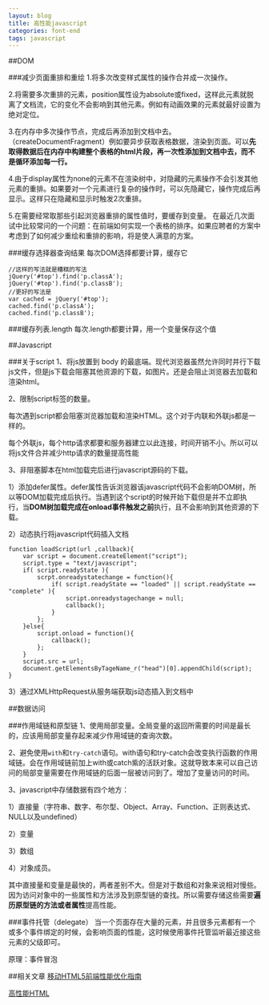 ```yaml
---
layout: blog
title: 高性能javascript
categories: font-end
tags: javascript
---
```

##DOM

###减少页面重排和重绘
1.将多次改变样式属性的操作合并成一次操作。

2.将需要多次重排的元素，position属性设为absolute或fixed，这样此元素就脱离了文档流，它的变化不会影响到其他元素。例如有动画效果的元素就最好设置为绝对定位。

3.在内存中多次操作节点，完成后再添加到文档中去。（createDocumentFragment）例如要异步获取表格数据，渲染到页面。可以**先取得数据后在内存中构建整个表格的html片段，再一次性添加到文档中去，而不是循环添加每一行。**

4.由于display属性为none的元素不在渲染树中，对隐藏的元素操作不会引发其他元素的重排。如果要对一个元素进行复杂的操作时，可以先隐藏它，操作完成后再显示。这样只在隐藏和显示时触发2次重排。

5.在需要经常取那些引起浏览器重排的属性值时，要缓存到变量。
在最近几次面试中比较常问的一个问题：在前端如何实现一个表格的排序。如果应聘者的方案中考虑到了如何减少重绘和重排的影响，将是使人满意的方案。

###缓存选择器查询结果
每次DOM选择都要计算，缓存它

	//这样的写法就是糟糕的写法
	jQuery('#top').find('p.classA');
	jQuery('#top').find('p.classB');
	//更好的写法是
	var cached = jQuery('#top'); 
	cached.find('p.classA'); 
	cached.find('p.classB');

###缓存列表.length
每次.length都要计算，用一个变量保存这个值

##Javascript

###关于script
1、将js放置到 body 的最底端。现代浏览器虽然允许同时并行下载js文件，但是js下载会阻塞其他资源的下载，如图片。还是会阻止浏览器去加载和渲染html。

2、限制script标签的数量。

每次遇到script都会阻塞浏览器加载和渲染HTML。这个对于内联和外联js都是一样的。

每个外联js，每个http请求都要和服务器建立以此连接，时间开销不小。所以可以将js文件合并减少http请求的数量提高性能

3、非阻塞脚本在html加载完后进行javascript源码的下载。

1）添加defer属性。defer属性告诉浏览器该javascript代码不会影响DOM树，所以等DOM加载完成后执行。当遇到这个script的时候开始下载但是并不立即执行，当**DOM树加载完成在onload事件触发之前**执行，且不会影响到其他资源的下载。

2）动态执行将javascript代码插入文档

	function loadScript(url ,callback){
		var script = document.createElement("script");
		script.type = "text/javascript";
		if( script.readyState ){
			scrpt.onreadystatechange = function(){
				if( script.readyState == "loaded" || script.readyState == "complete" ){
					script.onreadystagechange = null;
					callback();
				}
			};
		}else{
			script.onload = function(){
				callback();
			};
		}	
		script.src = url;
		document.getElementsByTageName_r("head")[0].appendChild(script);
	}

3）通过XMLHttpRequest从服务端获取js动态插入到文档中

##数据访问

###作用域链和原型链
1、使用局部变量。全局变量的返回所需要的时间是最长的，应该用局部变量存起来减少作用域链的查询次数。

2、避免使用`with`和`try-catch`语句。with语句和try-catch会改变执行函数的作用域链。会在作用域链前加上with或catch紫的活跃对象。这就导致本来可以自己访问的局部变量需要在作用域链的后面一层被访问到了。增加了变量访问的时间。

3、javascript中存储数据有四个地方：

1）直接量（字符串、数字、布尔型、Object、Array、Function、正则表达式、NULL以及undefined）

2）变量

3）数组

4）对象成员。

其中直接量和变量是最快的，两者差别不大。但是对于数组和对象来说相对慢些。因为访问对象中的一些属性和方法涉及到原型链的查找。所以需要存储这些需要**遍历原型链的方法或者属性**提高性能。

###事件托管（delegate）
当一个页面存在大量的元素，并且很多元素都有一个或多个事件绑定的时候，会影响页面的性能，这时候使用事件托管监听最近接这些元素的父级即可。

原理：事件冒泡

##相关文章
[移动HTML5前端性能优化指南](http://segmentfault.com/a/1190000002511921)

[高性能HTML](http://www.alloyteam.com/2012/10/high-performance-html/)
